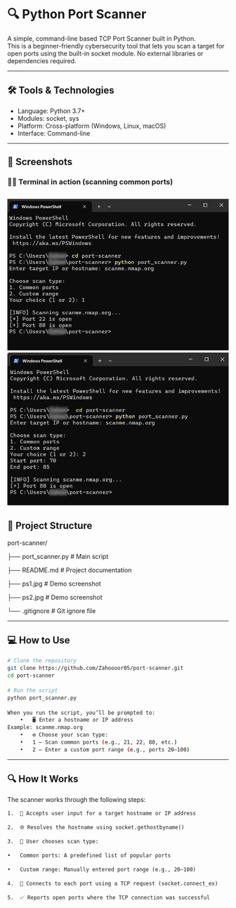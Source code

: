# 🔍 Python Port Scanner

A simple, command-line based TCP Port Scanner built in Python.  
This is a beginner-friendly cybersecurity tool that lets you scan a target for open ports using the built-in socket module. No external libraries or dependencies required.

---

## 🛠 Tools & Technologies

- Language: Python 3.7+
- Modules: socket, sys
- Platform: Cross-platform (Windows, Linux, macOS)
- Interface: Command-line

---

## 📸 Screenshots

### 🧑‍💻 Terminal in action (scanning common ports)

![Port Scanner Demo](ps1.jpg)
![Port Scanner Demo](ps2.jpg)
---

## 📂 Project Structure
port-scanner/

├── port_scanner.py       # Main script 

├── README.md             # Project documentation 

├── ps1.jpg               # Demo screenshot 

├── ps2.jpg               # Demo screenshot 

└── .gitignore            # Git ignore file

---

## 💻 How to Use

```bash
# Clone the repository
git clone https://github.com/Zahoooor05/port-scanner.git
cd port-scanner

# Run the script
python port_scanner.py

When you run the script, you’ll be prompted to:
	•	🖥 Enter a hostname or IP address
Example: scanme.nmap.org
	•	⚙ Choose your scan type:
	•	1 — Scan common ports (e.g., 21, 22, 80, etc.)
	•	2 — Enter a custom port range (e.g., ports 20–100)
```

---
## 🔍 How It Works

The scanner works through the following steps:

	1.	🧾 Accepts user input for a target hostname or IP address
 
	2.	🌐 Resolves the hostname using socket.gethostbyname()
 
	3.	🤔 User chooses scan type:
 
	•	Common ports: A predefined list of popular ports
 
	•	Custom range: Manually entered port range (e.g., 20–100)
 
	4.	🔌 Connects to each port using a TCP request (socket.connect_ex)
 
	5.	✅ Reports open ports where the TCP connection was successful
